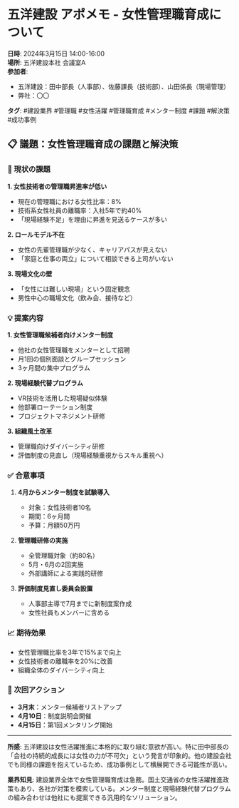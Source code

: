 # 五洋建設 アポメモ - 女性管理職育成について

**日時**: 2024年3月15日 14:00-16:00  
**場所**: 五洋建設本社 会議室A  
**参加者**: 
- 五洋建設：田中部長（人事部）、佐藤課長（技術部）、山田係長（現場管理）
- 弊社：〇〇

**タグ**: #建設業界 #管理職 #女性活躍 #管理職育成 #メンター制度 #課題 #解決策 #成功事例

## 📋 議題：女性管理職育成の課題と解決策

### 🚨 現状の課題

**1. 女性技術者の管理職昇進率が低い**
- 現在の管理職における女性比率：8%
- 技術系女性社員の離職率：入社5年で約40%
- 「現場経験不足」を理由に昇進を見送るケースが多い

**2. ロールモデル不在**
- 女性の先輩管理職が少なく、キャリアパスが見えない
- 「家庭と仕事の両立」について相談できる上司がいない

**3. 現場文化の壁**
- 「女性には難しい現場」という固定観念
- 男性中心の職場文化（飲み会、接待など）

### 💡 提案内容

**1. 女性管理職候補者向けメンター制度**
- 他社の女性管理職をメンターとして招聘
- 月1回の個別面談とグループセッション
- 3ヶ月間の集中プログラム

**2. 現場経験代替プログラム**
- VR技術を活用した現場疑似体験
- 他部署ローテーション制度
- プロジェクトマネジメント研修

**3. 組織風土改革**
- 管理職向けダイバーシティ研修
- 評価制度の見直し（現場経験重視からスキル重視へ）

### ✅ 合意事項

1. **4月からメンター制度を試験導入**
   - 対象：女性技術者10名
   - 期間：6ヶ月間
   - 予算：月額50万円

2. **管理職研修の実施**
   - 全管理職対象（約80名）
   - 5月・6月の2回実施
   - 外部講師による実践的研修

3. **評価制度見直し委員会設置**
   - 人事部主導で7月までに新制度案作成
   - 女性社員もメンバーに含める

### 📈 期待効果

- 女性管理職比率を3年で15%まで向上
- 女性技術者の離職率を20%に改善
- 組織全体のダイバーシティ向上

### 🔄 次回アクション

- **3月末**：メンター候補者リストアップ
- **4月10日**：制度説明会開催
- **4月15日**：第1回メンタリング開始

---

**所感**: 
五洋建設は女性活躍推進に本格的に取り組む意欲が高い。特に田中部長の「会社の持続的成長には女性の力が不可欠」という発言が印象的。他の建設会社でも同様の課題を抱えているため、成功事例として横展開できる可能性が高い。

**業界知見**: 
建設業界全体で女性管理職育成は急務。国土交通省の女性活躍推進政策もあり、各社が対策を模索している。メンター制度と現場経験代替プログラムの組み合わせは他社にも提案できる汎用的なソリューション。 